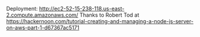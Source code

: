 Deployment: http://ec2-52-15-238-118.us-east-2.compute.amazonaws.com/
Thanks to Robert Tod at https://hackernoon.com/tutorial-creating-and-managing-a-node-js-server-on-aws-part-1-d67367ac5171
